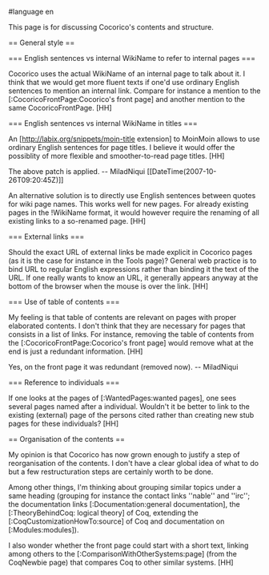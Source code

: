 #language en

This page is for discussing Cocorico's contents and structure.

== General style ==

=== English sentences vs internal WikiName to refer to internal pages ===

Cocorico uses the actual WikiName of an internal page to talk about it. I think that we would get more fluent texts if one'd use ordinary English sentences to mention an internal link. Compare for instance a mention to the [:CocoricoFrontPage:Cocorico's front page] and another mention to the same CocoricoFrontPage. [HH]

=== English sentences vs internal WikiName in titles ===

An [http://labix.org/snippets/moin-title extension] to MoinMoin allows to use ordinary English sentences for page titles. I believe it would offer the possiblity of more flexible and smoother-to-read page titles. [HH]

 The above patch is applied. -- MiladNiqui [[DateTime(2007-10-26T09:20:45Z)]]

An alternative solution is to directly use English sentences between quotes for wiki page names. This works well for new pages. For already existing pages in the !WikiName format, it would however require the renaming of all existing links to a so-renamed page. [HH]

=== External links ===

Should the exact URL of external links be made explicit in Cocorico pages (as it is the case for instance in the Tools page)? General web practice is to bind URL to regular English expressions rather than binding it the text of the URL. If one really wants to know an URL, it generally appears anyway at the bottom of the browser when the mouse is over the link. [HH]

=== Use of table of contents ===

My feeling is that table of contents are relevant on pages with proper elaborated contents. I don't think that they are necessary for pages that consists in a list of links. For instance, removing the table of contents from the [:CocoricoFrontPage:Cocorico's front page] would remove what at the end is just a redundant information. [HH]

 Yes, on the front page it was redundant (removed now). -- MiladNiqui

=== Reference to individuals ===

If one looks at the pages of [:WantedPages:wanted pages], one sees several pages named after a individual. Wouldn't it be better to link to the existing (external) page of the persons cited rather than creating new stub pages for these individuals? [HH]

== Organisation of the contents ==

My opinion is that Cocorico has now grown enough to justify a step of reorganisation of the contents. I don't have a clear global idea of what to do but a few restructuration steps are certainly worth to be done.

Among other things, I'm thinking about grouping similar topics under a same heading (grouping for instance the contact links ''nable'' and ''irc''; the documentation links [:Documentation:general documentation], the [:TheoryBehindCoq: logical theory] of Coq, extending the [:CoqCustomizationHowTo:source] of Coq and documentation on [:Modules:modules]).

I also wonder whether the front page could start with a short text, linking among others to the [:ComparisonWithOtherSystems:page] (from the CoqNewbie page) that compares Coq to other similar systems. [HH]
